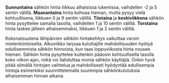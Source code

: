 **Sunnuntaina** sähkön hinta liikkuu alhaisissa lukemissa, vaihdellen -2 ja 5 sentin välillä. **Maanantaina** hinta kohoaa hieman, mutta pysyy vielä kohtuullisena, liikkuen 0 ja 9 sentin välillä. **Tiistaina** ja **keskiviikkona** sähkön hinta pysyttelee samalla tasolla, vaihdellen 1 ja 10 sentin välillä. **Torstaina** hinta laskee jälleen alhaisemmaksi, liikkuen 1 ja 2 sentin välillä.

Kokonaisuutena lähipäivien sähkön hintakehitys vaikuttaa varsin mielenkiintoiselta. Alkuviikko tarjoaa kuluttajille mahdollisuuden hyötyä edullisemmista sähkön hinnoista, kun taas loppuviikosta hinta nousee hieman. Sähkön hinta pysyttelee kuitenkin pääosin kohtuullisella tasolla koko viikon ajan, mikä voi ilahduttaa monia sähkön käyttäjiä. Onkin hyvä pitää silmällä hintojen vaihtelua ja mahdollisesti hyödyntää edullisempia hintoja esimerkiksi suunnittelemalla suurempia sähkönkulutuksia alhaisemman hinnan aikana.